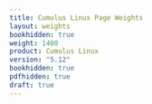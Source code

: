 ```yaml
---
title: Cumulus Linux Page Weights
layout: weights
bookhidden: true
weight: 1400
product: Cumulus Linux
version: "5.12"
bookhidden: true
pdfhidden: true
draft: true
---
```

